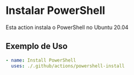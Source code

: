 # Instalar PowerShell

Esta action instala o PowerShell no Ubuntu 20.04

## Exemplo de Uso

```yaml
- name: Install PowerShell
  uses: ./.github/actions/powershell-install
```
